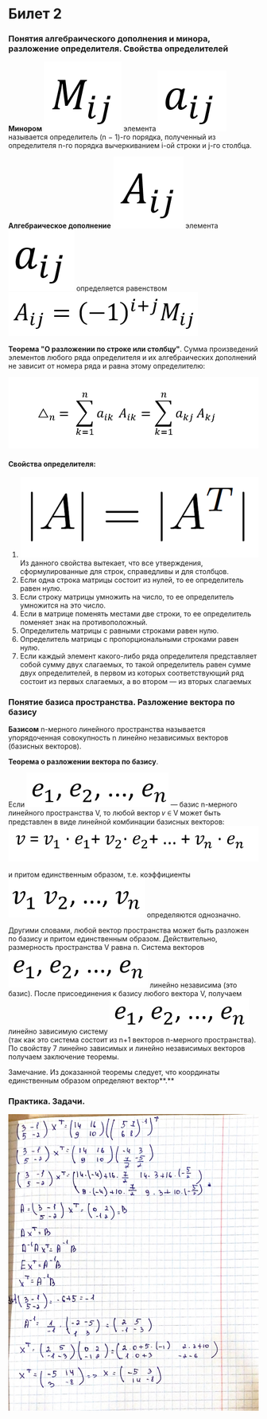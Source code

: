 # Билет 2

### **Понятия алгебраического дополнения и минора, разложение определителя. Свойства определителей**

**Минором** ![](<../.gitbook/assets/image (1) (1).png>) элемента ![](<../.gitbook/assets/image (97) (1) (1) (1).png>) называется определитель (n − 1)-го порядка, полученный из определителя n-го порядка вычеркиванием i-ой строки и j-го столбца.

**Алгебраическое дополнение** ![](<../.gitbook/assets/image (21) (1) (1).png>) элемента ![](<../.gitbook/assets/image (98) (1).png>) определяется равенством ![](<../.gitbook/assets/image (89) (1).png>)

**Теорема "О разложении по строке или столбцу"**. Сумма произведений элементов любого ряда определителя и их алгебраических дополнений не зависит от номера ряда и равна этому определителю:

![](<../.gitbook/assets/image (84) (1) (1).png>)

#### **Свойства определителя:**

1. ![](<../.gitbook/assets/image (53) (1).png>) Из данного свойства вытекает, что все утверждения, сформулированные для строк, справедливы и для столбцов.
2. Если одна строка матрицы состоит из нулей, то ее определитель равен нулю.
3. Если строку матрицы умножить на число, то ее определитель умножится на это число.
4. Если в матрице поменять местами две строки, то ее определитель поменяет знак на противоположный.
5. Определитель матрицы с равными строками равен нулю.
6. Определитель матрицы с пропорциональными строками равен нулю.
7. Если каждый элемент какого-либо ряда определителя представляет собой сумму двух слагаемых, то такой определитель равен сумме двух определителей, в первом из которых соответствующий ряд состоит из первых слагаемых, а во втором — из вторых слагаемых

### **Понятие базиса пространства. Разложение вектора по базису**

**Базисом** n-мерного линейного пространства называется упорядоченная совокупность n линейно независимых векторов (базисных векторов).

**Теорема о разложении вектора по базису**.&#x20;

Если ![](<../.gitbook/assets/image (6).png>) — базис n-мерного линейного пространства V, то любой вектор 𝑣 ∈ V может быть представлен в виде линейной комбинации базисных векторов: ![](<../.gitbook/assets/image (77) (1) (1).png>)&#x20;

и притом единственным образом, т.е. коэффициенты ![](<../.gitbook/assets/image (61) (1).png>) определяются однозначно.

Другими словами, любой вектор пространства может быть разложен по базису и притом единственным образом. Действительно, размерность пространства V равна n. Система векторов ![](<../.gitbook/assets/image (73) (1) (1) (1).png>) линейно независима (это базис). После присоединения к базису любого вектора V, получаем линейно зависимую систему ![](<../.gitbook/assets/image (54) (1) (1).png>) (так как это система состоит из n+1 векторов n-мерного пространства). По свойству 7 линейно зависимых и линейно независимых векторов получаем заключение теоремы.&#x20;

Замечание. Из доказанной теоремы следует, что координаты единственным образом определяют вектор**.**

### Практика. Задачи.

![](<../.gitbook/assets/image (28) (1) (1).png>)

